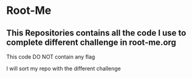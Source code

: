 # Root-Me
## This Repositories contains all the code I use to complete different challenge in root-me.org   

This code DO NOT contain any flag

I will sort my repo with the different challenge 
